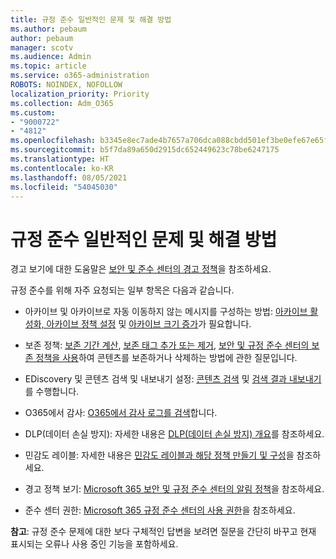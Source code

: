 ```yaml
---
title: 규정 준수 일반적인 문제 및 해결 방법
ms.author: pebaum
author: pebaum
manager: scotv
ms.audience: Admin
ms.topic: article
ms.service: o365-administration
ROBOTS: NOINDEX, NOFOLLOW
localization_priority: Priority
ms.collection: Adm_O365
ms.custom:
- "9000722"
- "4812"
ms.openlocfilehash: b3345e8ec7ade4b7657a706dca088cbdd501ef3be0efe67e65facdabbaf5c98a
ms.sourcegitcommit: b5f7da89a650d2915dc652449623c78be6247175
ms.translationtype: HT
ms.contentlocale: ko-KR
ms.lasthandoff: 08/05/2021
ms.locfileid: "54045030"
---
```

# <a name="compliance-common-issues-and-resolutions"></a>규정 준수 일반적인 문제 및 해결 방법

경고 보기에 대한 도움말은 [보안 및 준수 센터의 경고 정책](/microsoft-365/compliance/alert-policies)을 참조하세요.

규정 준수를 위해 자주 요청되는 일부 항목은 다음과 같습니다.

- 아카이브 및 아카이브로 자동 이동하지 않는 메시지를 구성하는 방법: [아카이브 활성화, 아카이브 정책 설정](/microsoft-365/compliance/set-up-an-archive-and-deletion-policy-for-mailboxes) 및 [아카이브 크기 증가](/microsoft-365/compliance/enable-unlimited-archiving)가 필요합니다.

- 보존 정책: [보존 기간 계산](/exchange/security-and-compliance/messaging-records-management/retention-age), [보존 태그 추가 또는 제거](/exchange/security-and-compliance/messaging-records-management/add-or-remove-retention-tags), [보안 및 규정 준수 센터의 보존 정책을 사용](/exchange/security-and-compliance/messaging-records-management/create-a-retention-policy)하여 콘텐츠를 보존하거나 삭제하는 방법에 관한 질문입니다.

- EDiscovery 및 콘텐츠 검색 및 내보내기 설정: [콘텐츠 검색](/microsoft-365/compliance/content-search) 및 [검색 결과 내보내기](/microsoft-365/compliance/export-search-results)를 수행합니다.

- O365에서 감사: [O365에서 감사 로그를 검색](/microsoft-365/compliance/search-the-audit-log-in-security-and-compliance)합니다.

- DLP(데이터 손실 방지): 자세한 내용은 [DLP(데이터 손실 방지) 개요](/microsoft-365/compliance/data-loss-prevention-policies)를 참조하세요.
 
- 민감도 레이블: 자세한 내용은 [민감도 레이블과 해당 정책 만들기 및 구성](/microsoft-365/compliance/create-sensitivity-labels)을 참조하세요.

- 경고 정책 보기: [Microsoft 365 보안 및 규정 준수 센터의 알림 정책](/microsoft-365/compliance/alert-policies)을 참조하세요.

- 준수 센터 권한: [Microsoft 365 규정 준수 센터의 사용 권한](/microsoft-365/compliance/microsoft-365-compliance-center-permissions)을 참조하세요.

**참고**: 규정 준수 문제에 대한 보다 구체적인 답변을 보려면 질문을 간단히 바꾸고 현재 표시되는 오류나 사용 중인 기능을 포함하세요.
